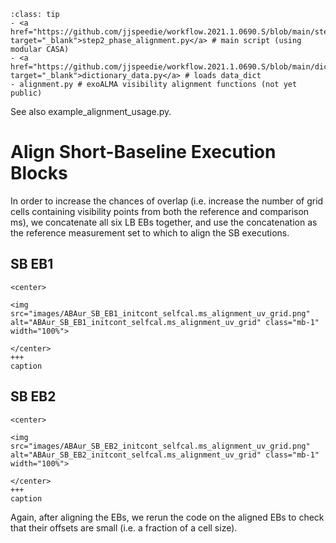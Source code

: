 `````{admonition} Scripts for **Step 2 - Phase alignment**:
:class: tip
- <a href="https://github.com/jjspeedie/workflow.2021.1.0690.S/blob/main/step2_phase_alignment.py" target="_blank">step2_phase_alignment.py</a> # main script (using modular CASA)
- <a href="https://github.com/jjspeedie/workflow.2021.1.0690.S/blob/main/dictionary_data.py" target="_blank">dictionary_data.py</a> # loads data_dict
- alignment.py # exoALMA visibility alignment functions (not yet public)
`````
<!-- https://github.com/jjspeedie/workflow.2021.1.0690.S/blob/main/alignment.py -->

See also example_alignment_usage.py.

# Align Short-Baseline Execution Blocks

In order to increase the chances of overlap (i.e. increase the number of grid cells containing visibility points from both the reference and comparison ms), we concatenate all six LB EBs together, and use the concatenation as the reference measurement set to which to align the SB executions.

## SB EB1

````{card}
<center>

<img src="images/ABAur_SB_EB1_initcont_selfcal.ms_alignment_uv_grid.png" alt="ABAur_SB_EB1_initcont_selfcal.ms_alignment_uv_grid" class="mb-1" width="100%">

</center>
+++
caption
````



## SB EB2

````{card}
<center>

<img src="images/ABAur_SB_EB2_initcont_selfcal.ms_alignment_uv_grid.png" alt="ABAur_SB_EB2_initcont_selfcal.ms_alignment_uv_grid" class="mb-1" width="100%">

</center>
+++
caption
````

Again, after aligning the EBs, we rerun the code on the aligned EBs to check that their offsets are small (i.e. a fraction of a cell size).
